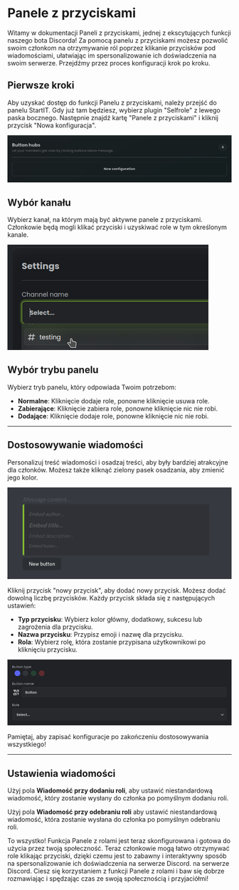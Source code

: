 # Panele z przyciskami

Witamy w dokumentacji Paneli z przyciskami, jednej z ekscytujących funkcji naszego bota Discorda! Za pomocą panelu z przyciskami możesz 
pozwolić swoim członkom na otrzymywanie ról poprzez klikanie przycisków pod wiadomościami, ułatwiając im spersonalizowanie ich
doświadczenia na swoim serwerze. Przejdźmy przez proces konfiguracji krok po kroku.

## Pierwsze kroki

Aby uzyskać dostęp do funkcji Panelu z przyciskami, należy przejść do panelu StartIT. Gdy już tam będziesz, wybierz plugin "Selfrole" z lewego paska bocznego. 
Następnie znajdź kartę "Panele z przyciskami" i kliknij przycisk "Nowa konfiguracja".

![img.png](../assets/v44.png)

## Wybór kanału

Wybierz kanał, na którym mają być aktywne panele z przyciskami. Członkowie będą mogli klikać przyciski i uzyskiwać
role w tym określonym kanale.

![](../assets/v31.png)

## Wybór trybu panelu

Wybierz tryb panelu, który odpowiada Twoim potrzebom:
  - **Normalne**: Kliknięcie dodaje role, ponowne kliknięcie usuwa role.
  - **Zabierające**: Kliknięcie zabiera role, ponowne kliknięcie nic nie robi.
  - **Dodające**: Kliknięcie dodaje role, ponowne kliknięcie nic nie robi.

---

## Dostosowywanie wiadomości

Personalizuj treść wiadomości i osadzaj treści, aby były bardziej atrakcyjne dla członków. Możesz także kliknąć zielony pasek osadzania, 
aby zmienić jego kolor.

![img_1.png](../assets/v45.png)

Kliknij przycisk "nowy przycisk", aby dodać nowy przycisk. Możesz dodać dowolną liczbę przycisków. Każdy przycisk składa się z
następujących ustawień:

  - **Typ przycisku**: Wybierz kolor główny, dodatkowy, sukcesu lub zagrożenia dla przycisku.
  - **Nazwa przycisku**: Przypisz emoji i nazwę dla przycisku.
  - **Rola**: Wybierz rolę, która zostanie przypisana użytkownikowi po kliknięciu przycisku.

![img_2.png](../assets/v46.png)

Pamiętaj, aby zapisać konfiguracje po zakończeniu dostosowywania wszystkiego!

---

## Ustawienia wiadomości

Użyj pola **Wiadomość przy dodaniu roli**, aby ustawić niestandardową wiadomość, który zostanie wysłany do członka po 
pomyślnym dodaniu roli.

Użyj pola **Wiadomość przy odebraniu roli** aby ustawić niestandardową wiadomość, która zostanie wysłana do członka po
pomyślnyn odebraniu roli.

To wszystko! Funkcja Panele z rolami jest teraz skonfigurowana i gotowa do użycia przez twoją społeczność. Teraz członkowie mogą łatwo 
otrzymywać role klikając przyciski, dzięki czemu jest to zabawny i interaktywny sposób na spersonalizowanie ich doświadczenia na serwerze Discord.
na serwerze Discord. Ciesz się korzystaniem z funkcji Panele z rolami i baw się dobrze rozmawiając i spędzając czas ze swoją społecznością i
przyjaciółmi!

